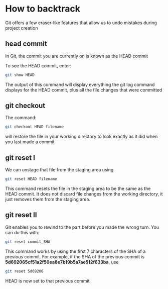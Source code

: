 # How to backtrack 

Git offers a few eraser-like features that allow us to undo mistakes during project creation


## head commit 
In Git, the commit you are currently on is known as the HEAD commit

To see the HEAD commit, enter:
```bash
git show HEAD
```

The output of this command will display everything the git log command displays for the HEAD commit, plus all the file changes that were committed

## git checkout
The command:
```bash
git checkout HEAD filename
```
will restore the file in your working directory to look exactly as it did when you last made a commit

## git reset I 
We can unstage that file from the staging area using
```bash
git reset HEAD filename
```
This command resets the file in the staging area to be the same as the HEAD commit. It does not discard file changes from the working directory, it just removes them from the staging area.

## git reset II 
Git enables you to rewind to the part before you made the wrong turn. You can do this with:
```bash
git reset commit_SHA
```
This command works by using the first 7 characters of the SHA of a previous commit. For example, if the SHA of the previous commit is **5d692065cf51a2f50ea8e7b19b5a7ae512f633ba**, use
```bash
git reset 5d69206
```
HEAD is now set to that previous commit